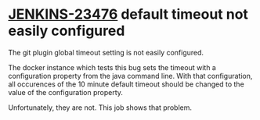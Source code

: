 # [JENKINS-23476](https://issues.jenkins.io/browse/JENKINS-23476) default timeout not easily configured

The git plugin global timeout setting is not easily configured.

The docker instance which tests this bug sets the timeout with
a configuration property from the java command line.  With that
configuration, all occurences of the 10 minute default timeout should
be changed to the value of the configuration property.

Unfortunately, they are not.  This job shows that problem.
